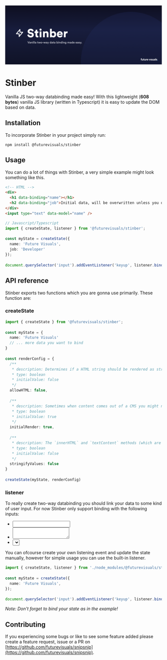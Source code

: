 ![Stinber](./stinber.png)

# Stinber
Vanilla JS two-way databinding made easy! With this lightweight (**608 bytes**) vanilla JS library (written in Typescript) it is easy to update the DOM based on data.

## Installation
To incorporate Stinber in your project simply run:

```
npm install @futurevisuals/stinber
```

## Usage
You can do a lot of things with Stinber, a very simple example might look something like this.

```html
<!-- HTML -->
<div>
  <h1 data-binding="name"></h1>
  <h2 data-binding="job">Initial data, will be overwritten unless you define the 'initialRender' property.</h2>
</div>
<input type="text" data-model="name" />
```

```typescript
// Javascript/Typescript
import { createState, listener } from '@futurevisuals/stinber';

const myState = createState({
  name: 'Future Visuals',
  job: 'Developer'
});

document.querySelector('input').addEventListener('keyup', listener.bind(myState));
```

## API reference
Stinber exports two functions which you are gonna use primarily. These function are:

### createState
```typescript
import { createState } from '@futurevisuals/stinber';

const myState = {
  name: 'Future Visuals'
  // ... more data you want to bind
}

const renderConfig = {
  /**
   * description: Determines if a HTML string should be rendered as string or should be parsed to the DOM. False will render it as a string.
   * type: boolean
   * initialValue: false
   */
  allowHTML: false,

  /**
   * description: Sometimes when content comes out of a CMS you might not want to overwrite instantly. When set to false it doesn't render from the get go, only on change.
   * type: boolean
   * initialValue: true
   */
  initialRender: true,

  /**
   * description: The `innerHTML` and `textContent` methods (which are used under the hood) doesn't receive anything else other than String (officialy). With this method you can parse values to a string.
   * type: boolean
   * initialValue: false
   */
  stringifyValues: false
}

createState(myState, renderConfig)
```

### listener
To really create two-way databinding you should link your data to some kind of user input. For now Stinber only support binding with the following inputs:

- <input />
- <textarea></textarea>
- <select></select>

You can ofcourse create your own listening event and update the state manually, however for simple usage you can use the built-in listener.

```typescript
import { createState, listener } from './node_modules/@futurevisuals/stinber';

const myState = createState({
  name: 'Future Visuals',
});

document.querySelector('input').addEventListener('keyup', listener.bind(myState));
```
*Note: Don't forget to bind your state as in the example!*

## Contributing
If you experiencing some bugs or like to see some feature added please create a feature request, issue or a PR on [https://github.com/futurevisuals/snipsnip](https://github.com/futurevisuals/snipsnip).
